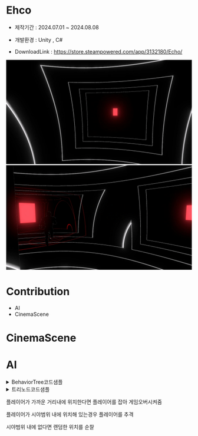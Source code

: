 # Ehco

* 제작기간 : 2024.07.01 ~ 2024.08.08

* 개발환경 : Unity , C#

* DownloadLink : https://store.steampowered.com/app/3132180/Echo/
  
![Alt text](readmeimg/EcoBackgroundImage03.jpg)
![Alt text](readmeimg/EcoBackgroundImage04.jpg)



# Contribution

* AI
* CinemaScene
  

# CinemaScene





# AI

 
<details>
<summary>BehaviorTree코드샘플</summary>
  
```cs
  
public class BehaviorTree : MonoBehaviour
{
    //트리의 루트 노드는 항상 브런치노드에서 파생 되어야함
    public BranchNode rootNode;
    private bool isRun = true;
    public void RunTree()
    {
        if(isRun)
        rootNode.Tick();
    }

    public void ChangeTreeState()
    {
        rootNode.currentChild = 0;
        isRun = !isRun;
    }
    public bool GetRunState()
    {
        return isRun;
    }

}

```

</details>
 
<details>
<summary>트리노드코드샘플</summary>
  
```cs

//behaviortree를 사용하기위해서 이 이넘값을 리턴해야만 사용가능
public enum ReturnCode { FAILURE, SUCCESS, RUNNING };

//노드는 따로 스크립트로 만들 필요가 없기 때문에 기본클래스로 생성
public class BaseNode 
{
    // Start is called before the first frame update

    public virtual ReturnCode Tick()
    {
        return ReturnCode.SUCCESS;
    }

}


```

```cs

//분기를 나눌 수 있는 노드는 이 노드를 파생하여 사용해야한다
public class BranchNode : BaseNode
{

    public int currentChild;
    public List<BaseNode> childList;


    public override ReturnCode Tick()
    {
        return ReturnCode.SUCCESS;
    }

    public BranchNode()
    {
        childList = new List<BaseNode>();
    }

}

```

```cs

public class SelectNode : BranchNode
{

    public override ReturnCode Tick()
    {

        int icur = currentChild;
        int iListSize = childList.Count;

        for (int iSize = icur; iSize < iListSize; ++iSize)
        {
            ReturnCode State = childList[iSize].Tick();

            currentChild = iSize;

            //이번 틱에서 액션이 성공했고 끝나지 않았다면 
            //다음 틱에서 이어서 실행하기위함
            if (State == ReturnCode.RUNNING)
            {
                return ReturnCode.RUNNING;
            }
            //셀렉터의 자식이 성공적으로 끝났다면 다음 틱에서 셀렉터의 첫 번째 부터 시작
            else if (State == ReturnCode.SUCCESS)
            {
                currentChild = 0;
                return ReturnCode.SUCCESS;
            }

        }

        currentChild = 0;
        return ReturnCode.FAILURE;
    }
}

```

```cs

//자식이 실패한경우 이 노드는 전부 실패처리
public class SequenceNode : BranchNode
{
    public override ReturnCode Tick()
    {
        int icur = currentChild;
        int iListSize = childList.Count;

        for (int iSize = icur; iSize < iListSize; ++iSize)
        {
            ReturnCode State = childList[iSize].Tick();

            currentChild = iSize;
            //이번 틱에서 액션이 성공했고 끝나지 않았다면 
            //다음 틱에서 이어서 실행하기위함
            if (State == ReturnCode.RUNNING)
            {
                return ReturnCode.RUNNING;
            }
            //시퀀스 자식의 컨디션체크가 실패 한 경우 시퀀스를 실패처리
            //다음에 시퀀스에 들어오면 0번 자식부터 실행하기 위함
            else if (State == ReturnCode.FAILURE)
            {
                currentChild = 0;
                return ReturnCode.FAILURE;
            }

        }
        currentChild = 0;
        return ReturnCode.SUCCESS;
    }
}

```

```cs

//노드가 실행 될 수 있는지 확인하는 함수, 컨디션확인

public class DecoratorNode : BaseNode
{
    public Func<ReturnCode> condition;


    public override ReturnCode Tick()
    {
        return condition();
    }

    public DecoratorNode(Func<ReturnCode> condition)
    {
        this.condition = condition;
    }

}
```

```cs
public class TaskNode : BaseNode
{

    [SerializeField]
    public Func<ReturnCode> action;



    public override ReturnCode Tick()
    {
        return action();
    }
    public TaskNode(Func<ReturnCode> action)
    {
        this.action = action;
    }
}

```


</details>
 
플레이어가 가까운 거리내에 위치한다면 플레이어를 잡아 게임오버시켜줌

플레이어가 시야범위 내에 위치해 있는경우 플레이어를 추격

시야범위 내에 없다면 랜덤한 위치를 순찰





